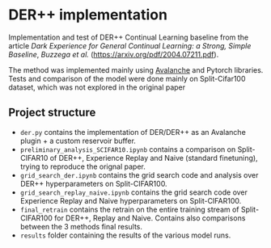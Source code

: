 # DER++ implementation
Implementation and test of DER++ Continual Learning baseline from the article _Dark Experience for General Continual Learning: a Strong, Simple Baseline_, _Buzzega et al._ (https://arxiv.org/pdf/2004.07211.pdf).

The method was implemented mainly using [Avalanche](https://github.com/ContinualAI/avalanche) and Pytorch libraries.
Tests and comparison of the model were done mainly on Split-Cifar100 dataset, which was not explored in the original paper

## Project structure
- `der.py` contains the implementation of DER/DER++ as an Avalanche plugin + a custom reservoir buffer.
- `preliminary_analysis_SCIFAR10.ipynb` contains a comparison on Split-CIFAR10 of DER++, Experience Replay and Naive (standard finetuning), trying to reproduce the orignal paper.
- `grid_search_der.ipynb` contains the grid search code and analysis over DER++ hyperparameters on Split-CIFAR100.
- `grid_search_replay_naive.ipynb` contains the grid search code over Experience Replay and Naive hyperparameters on Split-CIFAR100.
- `final_retrain` contains the retrain on the entire training stream of Split-CIFAR100 for DER++, Replay and Naive. Contains also comparisons between the 3 methods final results.
- `results` folder containing the results of the various model runs.
